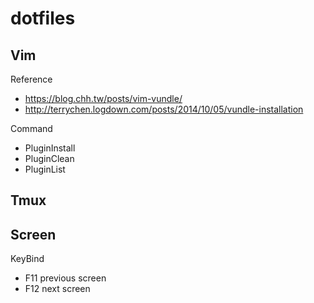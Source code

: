 # dotfiles

## Vim

Reference
 - https://blog.chh.tw/posts/vim-vundle/
 - http://terrychen.logdown.com/posts/2014/10/05/vundle-installation

Command
 - PluginInstall
 - PluginClean
 - PluginList

## Tmux

## Screen

KeyBind
 - F11 previous screen
 - F12 next screen
